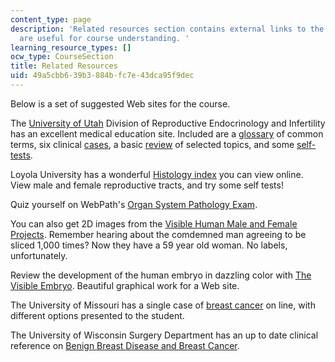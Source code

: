 ```yaml
---
content_type: page
description: 'Related resources section contains external links to the resources which
  are useful for course understanding. '
learning_resource_types: []
ocw_type: CourseSection
title: Related Resources
uid: 49a5cbb6-39b3-884b-fc7e-43dca95f9dec
---
```


Below is a set of suggested Web sites for the course.

The [University of Utah](https://medicine.utah.edu/obgyn/reproductive-endocrine-infertility/) Division of Reproductive Endocrinology and Infertility has an excellent medical education site. Included are a [glossary](https://library.med.utah.edu/kw/human_reprod/glossary.html) of common terms, six clinical [cases](https://library.med.utah.edu/kw/human_reprod/cases/), a basic [review](https://library.med.utah.edu/kw/human_reprod/review.html) of selected topics, and some [self-tests](https://library.med.utah.edu/kw/human_reprod/quiz/).

Loyola University has a wonderful [Histology index](http://www.meddean.luc.edu/lumen/MedEd/Histo/frames/histo_frames.html) you can view online. View male and female reproductive tracts, and try some self tests!

Quiz yourself on WebPath's [Organ System Pathology Exam](https://webpath.med.utah.edu/EXAM/MULTORG/examidx.htm).

You can also get 2D images from the [Visible Human Male and Female Projects](http://www.nlm.nih.gov/research/visible/visible_human.html). Remember hearing about the comdemned man agreeing to be sliced 1,000 times? Now they have a 59 year old woman. No labels, unfortunately.

Review the development of the human embryo in dazzling color with [The Visible Embryo](http://www.visembryo.com/baby/index.html). Beautiful graphical work for a Web site.

The University of Missouri has a single case of [breast cancer](https://profilers.evaliahealth.com/v3/850cf624-db99-4822-8769-3832d70f39f5?hcmacid=a0i3u000007Jizy&_ga=2.143336885.1001536660.1611337362-1911617389.1611337362) on line, with different options presented to the student.

The University of Wisconsin Surgery Department has an up to date clinical reference on [Benign Breast Disease and Breast Cancer](http://www.nejm.org/doi/pdf/10.1056/NEJMoa044383).